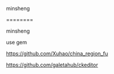 minsheng

========

minsheng 


use gem 

https://github.com/Xuhao/china_region_fu


https://github.com/galetahub/ckeditor
